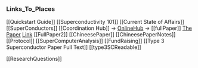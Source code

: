 ### Links_To_Places

[[Quickstart Guide]]
[[Superconductivity 101]]
[[Current State of Affairs]]
[[SuperConductors]]
[[Coordination Hub]]
-> [OnlineHub](https://eirifu.wordpress.com/2023/07/30/lk-99-superconductor-summary/)
-> [[fullPaper]]
[The Paper](https://arxiv.org/abs/2307.12037)
[Link](https://arxiv.org/pdf/2307.12037.pdf)
[[FullPaper2]]
[[ChineesePaper]]
[[ChineesePaperNotes]]
[[Protocol]]
[[SuperComputerAnalysis]]
[[FundRaising]]
[[Type 3 Superconductor Paper Full Text]]
[[type3SCReadable]]

[[ResearchQuestions]]